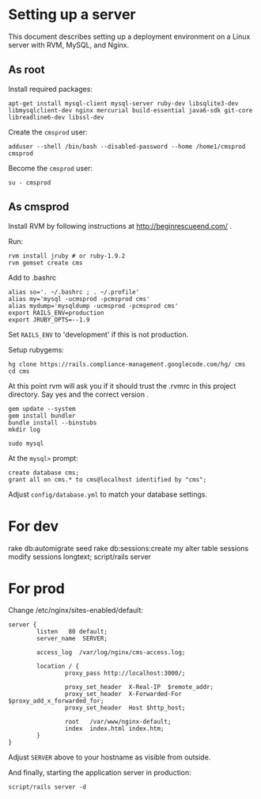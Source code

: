 
Setting up a server
===================

This document describes setting up a deployment environment on a Linux server with RVM, MySQL, and Nginx.


As root
-------

Install required packages:

    apt-get install mysql-client mysql-server ruby-dev libsqlite3-dev libmysqlclient-dev nginx mercurial build-essential java6-sdk git-core libreadline6-dev libssl-dev

Create the `cmsprod` user:

    adduser --shell /bin/bash --disabled-password --home /home1/cmsprod cmsprod

Become the `cmsprod` user:

    su - cmsprod


As cmsprod
----------

Install RVM by following instructions at http://beginrescueend.com/ .

Run:

    rvm install jruby # or ruby-1.9.2
    rvm gemset create cms

Add to .bashrc

    alias so='. ~/.bashrc ; . ~/.profile'
    alias my='mysql -ucmsprod -pcmsprod cms'
    alias mydump='mysqldump -ucmsprod -pcmsprod cms'
    export RAILS_ENV=production
    export JRUBY_OPTS=--1.9

Set `RAILS_ENV` to 'development' if this is not production.

Setup rubygems:

    hg clone https://rails.compliance-management.googlecode.com/hg/ cms
    cd cms

At this point rvm will ask you if it should trust the .rvmrc in this project directory.  Say yes and the correct version .

    gem update --system
    gem install bundler
    bundle install --binstubs
    mkdir log

    sudo mysql

At the `mysql>` prompt:

    create database cms;
    grant all on cms.* to cms@localhost identified by "cms";

Adjust `config/database.yml` to match your database settings.


For dev
=======

  rake db:automigrate seed
  rake db:sessions:create
  my
      alter table sessions modify sessions longtext;
  script/rails server

For prod
========

Change /etc/nginx/sites-enabled/default:

    server {
            listen   80 default;
            server_name  SERVER;

            access_log  /var/log/nginx/cms-access.log;

            location / {
                    proxy_pass http://localhost:3000/;

                    proxy_set_header  X-Real-IP  $remote_addr;
                    proxy_set_header  X-Forwarded-For $proxy_add_x_forwarded_for;
                    proxy_set_header  Host $http_host;

                    root   /var/www/nginx-default;
                    index  index.html index.htm;
            }
    }

Adjust `SERVER` above to your hostname as visible from outside.

And finally, starting the application server in production:

    script/rails server -d

